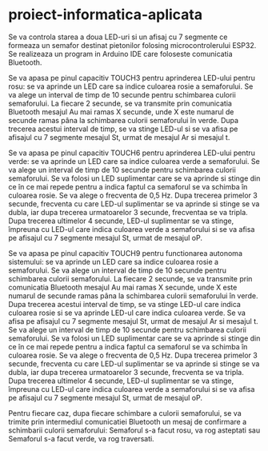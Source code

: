 # proiect-informatica-aplicata
Se va controla starea a doua LED-uri si un afisaj cu 7 segmente ce formeaza un semafor destinat pietonilor folosing microcontrolerului ESP32. Se realizeaza un program in Arduino IDE care foloseste comunicatia Bluetooth.


Se va apasa pe pinul capacitiv TOUCH3 pentru aprinderea LED-ului pentru rosu: se va aprinde un LED care sa indice culoarea rosie a semaforului. Se va alege un interval de timp de 10 secunde pentru schimbarea culorii semaforului. La fiecare 2 secunde, se va transmite prin comunicatia Bluetooth mesajul Au mai ramas X secunde, unde X este numarul de secunde ramas pâna la schimbarea culorii semaforului în verde. Dupa trecerea acestui interval de timp, se va stinge LED-ul si se va afisa pe afisajul cu 7 segmente mesajul St, urmat de mesajul Ar si mesajul t.

Se va apasa pe pinul capacitiv TOUCH6 pentru aprinderea LED-ului pentru verde: se va aprinde un LED care sa indice culoarea verde a semaforului. Se va alege un interval de timp de 10 secunde pentru schimbarea culorii semaforului. Se va folosi un LED suplimentar care se va aprinde si stinge din ce în ce mai repede pentru a indica faptul ca semaforul se va schimba în culoarea rosie. Se va alege o frecventa  de 0,5 Hz. Dupa trecerea primelor 3 secunde, frecventa cu care LED-ul suplimentar se va aprinde si stinge se va dubla, iar dupa trecerea urmatoarelor 3 secunde, frecventaa se va tripla. Dupa trecerea ultimelor 4 secunde, LED-ul suplimentar se va stinge, împreuna cu LED-ul care indica culoarea verde a semaforului si se va afisa pe afisajul cu 7 segmente mesajul St, urmat de mesajul oP.

Se va apasa pe pinul capacitiv TOUCH9 pentru functionarea autonoma sistemului: se va aprinde un LED care sa indice culoarea rosie a semaforului. Se va alege un interval de timp de 10 secunde pentru schimbarea culorii semaforului. La fiecare 2 secunde, se va transmite prin comunicatia Bluetooth mesajul Au mai ramas X secunde, unde X este numarul de secunde ramas pâna la schimbarea culorii semaforului în verde. Dupa trecerea acestui interval de timp, se va stinge LED-ul care indica culoarea rosie si se va aprinde LED-ul care indica culoarea verde. Se va afisa pe afisajul cu 7 segmente mesajul St, urmat de mesajul Ar si mesajul t. Se va alege un interval de timp de 10 secunde pentru schimbarea culorii semaforului. Se va folosi un LED suplimentar care se va aprinde si stinge din ce în ce mai repede pentru a indica faptul ca semaforul se va schimba în culoarea rosie. Se va alege o frecventa  de 0,5 Hz. Dupa trecerea primelor 3 secunde, frecventa cu care LED-ul suplimentar se va aprinde si stinge se va dubla, iar dupa  trecerea urmatoarelor 3 secunde, frecventa se va tripla. Dupa trecerea ultimelor 4 secunde, LED-ul suplimentar se va stinge, împreuna cu LED-ul care indica culoarea verde a semaforului si se va afisa pe afisajul cu 7 segmente mesajul St, urmat de mesajul oP.

Pentru fiecare caz, dupa fiecare schimbare a culorii semaforului, se va trimite prin intermediul comunicatiei Bluetooth un mesaj de confirmare a schimbarii culorii semaforului: Semaforul s-a facut rosu, va rog asteptati sau Semaforul s-a facut verde, va rog traversati.
